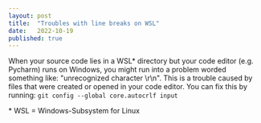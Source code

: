 ```yaml
---
layout: post
title:  "Troubles with line breaks on WSL"
date:   2022-10-19
published: true
---
```


When your source code lies in a WSL* directory but your code editor (e.g. Pycharm) runs on Windows, you might run into a problem worded something like: "unrecognized character \r\n".
This is a trouble caused by files that were created or opened in your code editor.
You can fix this by running: `git config --global core.autocrlf input`

\* WSL = Windows-Subsystem for Linux
